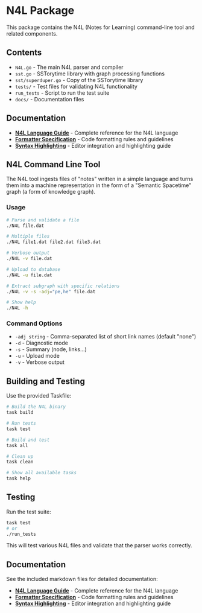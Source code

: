 # N4L Package

This package contains the N4L (Notes for Learning) command-line tool and related components.

## Contents

- `N4L.go` - The main N4L parser and compiler
- `sst.go` - SSTorytime library with graph processing functions
- `sst/superduper.go` - Copy of the SSTorytime library
- `tests/` - Test files for validating N4L functionality
- `run_tests` - Script to run the test suite
- `docs/` - Documentation files

## Documentation

- **[N4L Language Guide](docs/N4L.md)** - Complete reference for the N4L language
- **[Formatter Specification](docs/N4L_FORMATTER.md)** - Code formatting rules and guidelines
- **[Syntax Highlighting](docs/N4L_SYNTAX_HIGHLIGHTING.md)** - Editor integration and highlighting guide

## N4L Command Line Tool

The N4L tool ingests files of "notes" written in a simple language and turns them into a machine representation in the form of a "Semantic Spacetime" graph (a form of knowledge graph).

### Usage

```bash
# Parse and validate a file
./N4L file.dat

# Multiple files
./N4L file1.dat file2.dat file3.dat

# Verbose output
./N4L -v file.dat

# Upload to database
./N4L -u file.dat

# Extract subgraph with specific relations
./N4L -v -s -adj="pe,he" file.dat

# Show help
./N4L -h
```

### Command Options

- `-adj string` - Comma-separated list of short link names (default "none")
- `-d` - Diagnostic mode
- `-s` - Summary (node, links...)
- `-u` - Upload mode
- `-v` - Verbose output

## Building and Testing

Use the provided Taskfile:

```bash
# Build the N4L binary
task build

# Run tests
task test

# Build and test
task all

# Clean up
task clean

# Show all available tasks
task help
```

## Testing

Run the test suite:

```bash
task test
# or
./run_tests
```

This will test various N4L files and validate that the parser works correctly.

## Documentation

See the included markdown files for detailed documentation:

- **[N4L Language Guide](docs/N4L.md)** - Complete reference for the N4L language
- **[Formatter Specification](docs/N4L_FORMATTER.md)** - Code formatting rules and guidelines
- **[Syntax Highlighting](docs/N4L_SYNTAX_HIGHLIGHTING.md)** - Editor integration and highlighting guide
